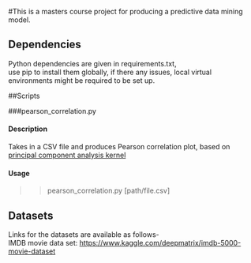#This is a masters course project for producing a predictive data mining model.

## Dependencies
Python dependencies are given in requirements.txt, <br />
use pip to install them globally, if there any issues, local virtual environments might be required to be set up.

##Scripts

###pearson_correlation.py
#### Description
Takes in a CSV file and produces Pearson correlation plot, based on [principal component analysis kernel](https://www.kaggle.com/arthurtok/d/deepmatrix/imdb-5000-movie-dataset/principal-component-analysis-with-kmeans-visuals)
#### Usage
>> pearson_correlation.py [path/file.csv]

## Datasets
Links for the datasets are available as follows- <br />
  IMDB movie data set: https://www.kaggle.com/deepmatrix/imdb-5000-movie-dataset <br />

